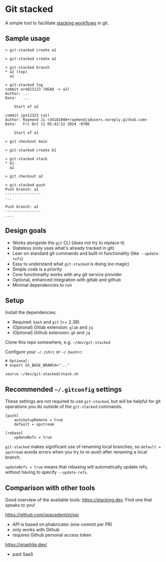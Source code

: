 # Git stacked

A simple tool to facilitate [stacking workflows](https://www.stacking.dev/) in git.

## Sample usage

```
> git-stacked create a1

> git-stacked create a2

> git-stacked branch
* a2 (top)
  a1

> git-stacked log
commit ere821123 (HEAD -> a2)
Author: ...
Date:   ...

    Start of a2

commit jpo12323 (a1)
Author: Raymond Ji <34181040+raymondji@users.noreply.github.com>
Date:   Fri Oct 11 05:42:52 2024 -0700

    Start of a1

> git checkout main

> git-stacked create b1

> git-stacked stack
* b1
  a2

> git checkout a2

> git-stacked push
Push branch: a1
----------------
...

Push branch: a2
----------------
....
```

## Design goals

- Works alongside the `git` CLI (does not try to replace it)
- Stateless (only uses what's already tracked in git)
- Lean on standard git commands and built-in functionality (like `--update-refs`)
- Easy to understand what `git-stacked` is doing (no magic)
- Simple code is a priority
- Core functionality works with any git service provider
- Optional, enhanced integration with gitlab and github
- Minimal dependencies to run
  
## Setup

Install the dependencies:
- Required: `bash` and `git` (>= 2.38)
- (Optional) Gitlab extension: `glab` and `jq`
- (Optional) Github extension: `gh` and `jq`

Clone this repo somewhere, e.g. `~/dev/git-stacked`

Configure your `~/.zshrc` or `~/.bashrc`:
```
# Optional:
# export GS_BASE_BRANCH="..."

source ~/dev/git-stacked/stack.sh
```

## Recommended `~/.gitconfig` settings

These settings are not required to use `git-stacked`, but will be helpful for git operations you do outside of the `git-stacked` commands.

```
[push]
    autoSetupRemote = true
    default = upstream

[rebase]
    updateRefs = true
```

`git-stacked` makes significant use of renaming local branches, so `default = upstream` avoids errors when you try to re-push after renaming a local branch.

`updateRefs = true` means that rebasing will automatically update refs, without having to specify `--update-refs`.

## Comparison with other tools

Good overview of the available tools: https://stacking.dev. Find one that speaks to you!

https://github.com/spacedentist/spr
- API is based on phabricator (one commit per PR)
- only works with Github
- requires Github personal access token

https://graphite.dev/
- paid SaaS
